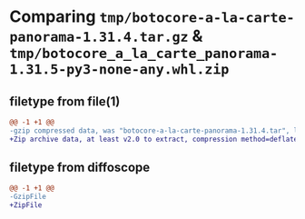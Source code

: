 # Comparing `tmp/botocore-a-la-carte-panorama-1.31.4.tar.gz` & `tmp/botocore_a_la_carte_panorama-1.31.5-py3-none-any.whl.zip`

## filetype from file(1)

```diff
@@ -1 +1 @@
-gzip compressed data, was "botocore-a-la-carte-panorama-1.31.4.tar", last modified: Tue Jul 18 01:55:24 2023, max compression
+Zip archive data, at least v2.0 to extract, compression method=deflate
```

## filetype from diffoscope

```diff
@@ -1 +1 @@
-GzipFile
+ZipFile
```


